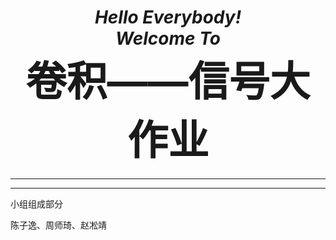 <html>
    <head>
        <title>Hello Everybody!</title>
        <style type="text/css">
        div{
            position: absolute;
            width: 230px;
            height: 80px;
            border:3px solid #000;
            color: #000;
            font-weight:bold;
            font-size: 17px;
            text-align: center;
        }
        </style>
    </head>
    <body>
        <h1 style="text-align:center;font-style: italic">Hello Everybody!<br/>Welcome To <br/><span style="font-style: normal;font-size:65px;">卷积——信号大作业</span><br/></h1>
        <hr/>
        <hr/>
        <P>小组组成部分<P>
            <P>陈子逸、周师琦、赵凇靖<P>
    </body>
</html>